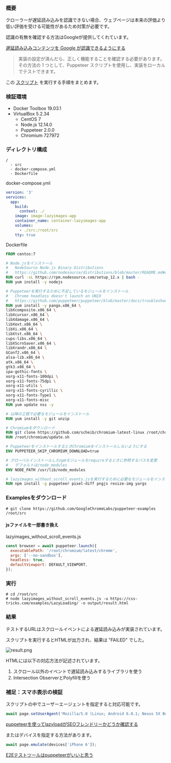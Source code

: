 ### 概要

クローラーが遅延読み込みを認識できない場合、ウェブページは本来の評価より低い評価を受ける可能性があるため対策が必要です。

認識の有無を確認する方法はGoogleが提供してくれています。

[遅延読み込みコンテンツを Google が認識できるようにする](https://developers.google.com/search/docs/guides/lazy-loading?hl=ja)

> 実装の設定が済んだら、正しく機能することを確認する必要があります。その方法の 1 つとして、Puppeteer スクリプトを使用し、実装をローカルでテストできます。

この [スクリプト](https://github.com/GoogleChromeLabs/puppeteer-examples/blob/master/lazyimages_without_scroll_events.js) を実行する手順をまとめます。

### 検証環境

- Docker Toolbox 19.03.1
- VirtualBox 5.2.34
    - CentOS 7
    - Node.js 12.14.0
    - Puppeteer 2.0.0
    - Chromium 727972
    
### ディレクトリ構成

```
/
  - src
  - docker-compose.yml
  - Dockerfile
```

docker-compose.yml

```yml
version: '3'
services:
  app:
    build:
      context: ./
    image: image-lazyimages-app
    container_name: container-lazyimages-app
    volumes:
      - ./src:/root/src
    tty: true
```

Dockerfile

```Dockerfile
FROM centos:7

# Node.jsをインストール
#   NodeSource Node.js Binary Distributions
#   https://github.com/nodesource/distributions/blob/master/README.md#deb
RUN curl -sL https://rpm.nodesource.com/setup_12.x | bash -
RUN yum install -y nodejs

# Puppeteerを実行するために不足しているモジュールをインストール
#   Chrome headless doesn't launch on UNIX
#   https://github.com/puppeteer/puppeteer/blob/master/docs/troubleshooting.md#chrome-headless-doesnt-launch-on-unix
RUN yum install -y pango.x86_64 \
libXcomposite.x86_64 \
libXcursor.x86_64 \
libXdamage.x86_64 \
libXext.x86_64 \
libXi.x86_64 \
libXtst.x86_64 \
cups-libs.x86_64 \
libXScrnSaver.x86_64 \
libXrandr.x86_64 \
GConf2.x86_64 \
alsa-lib.x86_64 \
atk.x86_64 \
gtk3.x86_64 \
ipa-gothic-fonts \
xorg-x11-fonts-100dpi \
xorg-x11-fonts-75dpi \
xorg-x11-utils \
xorg-x11-fonts-cyrillic \
xorg-x11-fonts-Type1 \
xorg-x11-fonts-misc
RUN yum update nss -y

# 以降の工程で必要なモジュールをインストール
RUN yum install -y git unzip

# Chromiumをダウンロード
RUN git clone https://github.com/scheib/chromium-latest-linux /root/chromium
RUN /root/chromium/update.sh

# PuppeteerをインストールするときChromiumをインストールしないようにする
ENV PUPPETEER_SKIP_CHROMIUM_DOWNLOAD=true

# グローバルインストールしたnpmモジュールをrequireするときに参照するパスを変更
#   デフォルトは/node_modules
ENV NODE_PATH /usr/lib/node_modules

# lazyimages_without_scroll_events.jsを実行するために必要なモジュールをインストール
RUN npm install -g puppeteer pixel-diff pngjs resize-img yargs
```

### Examplesをダウンロード

```shell
# git clone https://github.com/GoogleChromeLabs/puppeteer-examples /root/src
```

#### jsファイルを一部書き換え

lazyimages_without_scroll_events.js

```js
const browser = await puppeteer.launch({
  executablePath: '/root/chromium/latest/chrome',
  args: ['--no-sandbox'],
  headless: true,
  defaultViewport: DEFAULT_VIEWPORT,
});
```

### 実行

```shell
# cd /root/src
# node lazyimages_without_scroll_events.js -u https://css-tricks.com/examples/LazyLoading/ -o output/result.html
```

### 結果

テストするURLはスクロールイベントによる遅延読み込みが実装されています。

スクリプトを実行するとHTMLが出力され、結果は "FAILED" でした。

![result.png](/images/articles/8/result.png)

HTMLには以下の対応方法が記述されています。

1. スクロール以外のイベントで遅延読み込みするライブラリを使う
2. Intersection ObserverとPolyfillを使う

### 補足：スマホ表示の検証

スクリプトの中でユーザーエージェントを指定すると対応可能です。

```js
await page.setUserAgent('Mozilla/5.0 (Linux; Android 6.0.1; Nexus 5X Build/MMB29P) AppleWebKit/537.36 (KHTML, like Gecko) Chrome/41.0.2272.96 Mobile Safari/537.36 (compatible; Googlebot/2.1; +http://www.google.com/bot.html)')
```

[puppeteerを使ってlazyloadがSEOフレンドリーかどうか確認する](https://qiita.com/paranishian/items/22aef0ee333b6ff971eb)

またはデバイスを指定する方法があります。

```js
await page.emulate(devices['iPhone 6']);
```

[E2Eテストツールはpuppeteerがいいと思う](https://masalib.hatenablog.com/entry/2017/09/12/212014)
